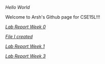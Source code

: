 _Hello World_   

Welcome to Arsh's Github page for CSE15L!!!


_[Lab Report Week 0](lab-report-1-week-0.html)_

_[File I created](arsh.html)_

_[Lab Report Week 1](lab-report-week-1.html)_

_[Lab Report Week 3](lab-report-week-3.html)_



